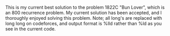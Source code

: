 This is my current best solution to the problem 1822C "Bun Lover", which is an 800 recurrence problem. My current solution has been accepted, and I thoroughly enjoyed solving this problem. Note; all long's are replaced with long long on codeforces, and output format is %lld rather than %ld as you see in the current code.